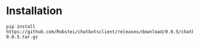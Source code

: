 # Installation
```
pip install https://github.com/Robstei/chatbotsclient/releases/download/0.0.5/chatbotsclient-0.0.5.tar.gz
```
